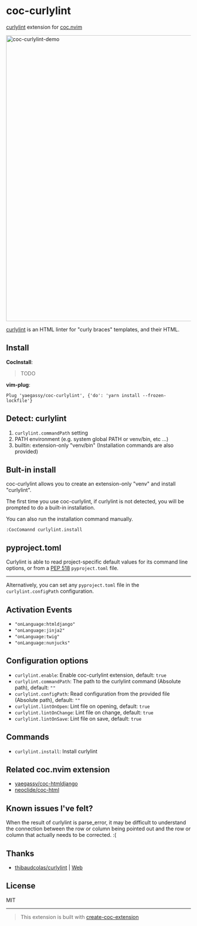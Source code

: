 # coc-curlylint

[curlylint](https://github.com/thibaudcolas/curlylint) extension for [coc.nvim](https://github.com/neoclide/coc.nvim)

<img width="780" alt="coc-curlylint-demo" src="https://user-images.githubusercontent.com/188642/116179982-259b7000-a753-11eb-9ea1-61b96658a5a2.gif">

[curlylint](https://www.curlylint.org/) is an HTML linter for "curly braces" templates, and their HTML.

## Install

**CocInstall**:

> TODO

**vim-plug**:

```vim
Plug 'yaegassy/coc-curlylint', {'do': 'yarn install --frozen-lockfile'}
```

## Detect: curlylint

1. `curlylint.commandPath` setting
1. PATH environment (e.g. system global PATH or venv/bin, etc ...)
1. builtin: extension-only "venv/bin" (Installation commands are also provided)

## Bult-in install

coc-curlylint allows you to create an extension-only "venv" and install "curlylint".

The first time you use coc-curlylint, if curlylint is not detected, you will be prompted to do a built-in installation.

You can also run the installation command manually.

```vim
:CocComannd curlylint.install
```

## pyproject.toml

Curlylint is able to read project-specific default values for its command line options, or from a [PEP 518](https://www.python.org/dev/peps/pep-0518/) `pyproject.toml` file.

---

Alternatively, you can set any `pyproject.toml` file in the `curlylint.configPath` configuration.

## Activation Events

- `"onLanguage:htmldjango"`
- `"onLanguage:jinja2"`
- `"onLanguage:twig"`
- `"onLanguage:nunjucks"`

## Configuration options

- `curlylint.enable`: Enable coc-curlylint extension, default: `true`
- `curlylint.commandPath`: The path to the curlylint command (Absolute path), default: `""`
- `curlylint.configPath`: Read configuration from the provided file (Absolute path), default: `""`
- `curlylint.lintOnOpen`: Lint file on opening, default: `true`
- `curlylint.lintOnChange`: Lint file on change, default: `true`
- `curlylint.lintOnSave`: Lint file on save, default: `true`

## Commands

- `curlylint.install`: Install curlylint

## Related coc.nvim extension

- [yaegassy/coc-htmldjango](https://github.com/yaegassy/coc-htmldjango)
- [neoclide/coc-html](https://github.com/neoclide/coc-html)

## Known issues I've felt?

When the result of curlylint is parse_error, it may be difficult to understand the connection between the row or column being pointed out and the row or column that actually needs to be corrected. :(

## Thanks

- [thibaudcolas/curlylint](https://github.com/thibaudcolas/curlylint) | [Web](https://www.curlylint.org/)

## License

MIT

---

> This extension is built with [create-coc-extension](https://github.com/fannheyward/create-coc-extension)
